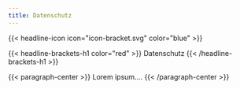 ```yaml
---
title: Datenschutz
---
```



{{< headline-icon icon="icon-bracket.svg" color="blue" >}}


{{< headline-brackets-h1 color="red"  >}}
Datenschutz
{{< /headline-brackets-h1  >}}

{{< paragraph-center  >}}
 Lorem ipsum....
{{< /paragraph-center  >}}